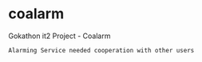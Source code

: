# coalarm

Gokathon it2 Project - Coalarm

    Alarming Service needed cooperation with other users
